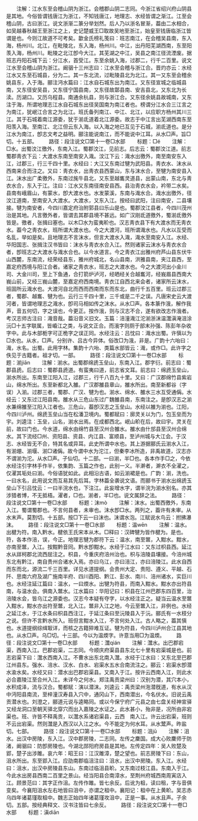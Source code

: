 <!-- { "loadSidebar": true } -->
　　注解：江水东至会稽山阴为浙江。会稽郡山阴二志同。今浙江省绍兴府山阴县是其地。今俗皆谓钱唐江为浙江，不知钱唐江，地理志、水经皆谓之渐江。江至会稽山阴，古曰浙江。说文浙渐二篆分举划然。后人乃以浙名冒渐，葢由二水相合，如吴越春秋越王至浙江之上，史记楚威王□取故吴地至浙江，始皇至钱唐临浙江皆谓是也。今则江故道不可考矣。歙金氏榜礼笺曰：班志南江，在会稽吴县南，东入海，杨州川。北江，在毗陵北，东入海，杨州川。中江，出丹阳芜湖西南，东至阳羡入海，杨州川。毗陵之北江卽今大江。其芜湖之中江，吴县之南江径流湮废。据班志丹阳石城下云：分江水，首受江。东至余姚入海，过郡二，行千二百里。说文江水至会稽山阴为浙江。阚骃十三州志曰：江水至会稽与浙江合。晋灼亦云：水经江水又东至石城县，分为二。其一东北流，过毗陵县北为北江。其一又东至会稽余姚县东，入于海。郦注沔水篇曰：江水自石城东出为南江。又东径宣城之临城县南，又东径安吴县，又东径宁国县南，又东径故鄣县南、安吉县北，又东北为长渎。历湖口。又历乌程县。南通余杭县，则与浙江合。又东径余姚县故城南，又东注于海，所谓地理志江水自石城东出径吴国南为南江者也。榜谓分江水合三江言之为南江，犹岷江合言之为北江。班氏备列南江、中江、北江，以应职方杨州其川三江。其于石城着南江源委，犹于湔氐道着北江源委。故志于中江言出芜湖西南东至阳羡入海。至南江、北江但云东入海。以入海之地已互见于石城，湔氐道也。是分江水为南江，卽志文考之益明。郦注能说南江，而不能说中江耳。从水□声。旨□切。十五部。
　　路径：段注说文□第十一卷□水部
　　标题：□é
　　注解：□水。出蜀汶江徼外，东南入江。蜀郡汶江，见前志。后志云：蜀郡汶江道。前志蜀郡靑衣下云：大渡水东南至南安入渽。汶江下云：渽水出徼外，南至南安东入江，过郡三，行三千四十里。水经曰：大江又东南过犍为武阳县。靑衣水、沫水从西南来合而注之。又曰：靑衣水，出靑衣县西蒙山，东与沫水合，至犍为南安县入江。沫水出广柔徼外，东南过旄牛县北，又东至越巂灵道县，出蒙山南，东北与靑衣水合，东入于江。注曰：江水又东南径南安县西。县治靑衣水会，衿带二水矣。县南有峨眉山，有蒙水，卽大渡水也。水发蒙溪，东南与渽水合。渽水出徼外，径汶江道南，至南安入大渡水。大渡水，又东入江。按经曰武阳，注曰南安，二县壤接。犍为南安者，今四川嘉定府治附郭县曰乐山是也。蜀郡汶江县者，今四川茂州治是其地。凡言徼外者，皆谓去其郡县境不甚远。如广汉刚氐道徼外，蜀湔氐徼外皆是。徼者，张揖曰塞也。以木□水为蛮夷畍也。汉志靑衣县下有大渡水而无靑衣水。葢今之靑衣水，班所谓大渡水也。今之大渡河，班所谓渽水也。凡水以互受而名乱，举如是矣。且地理志不言沫水，但言大渡水入渽，渽水至南安入江。水经、华阳国志、张揖注汉书皆曰：沫水与靑衣水合入江。然则诸家云沫水与靑衣水合者，卽班志之大渡水与渽水合也。以今水道言。今之靑衣江出雅州府芦山县东伏牛山西麓，东南流，经荣经县东，雅州府城北，名山县南，洪雅县南，夹江县西，至嘉定府西境与阳江合者。诸家之靑衣水，班志之大渡水也。今之大渡河出小金川司、大金川司，至上下鱼通，合打箭炉泸河，经晒经关合越巂河，经峩眉县西南大峩山前，又经三峩山麓，至嘉定府西南境。靑衣江自西北来会者，诸家所云沫水，班固所云渽水也。大渡河自北而西而西南而东而东北，曲行千五百里。班云过郡三者，蜀郡、越巂、犍为也。云行三千四十里，三千或是二千之误。凡唐宋史云大渡河者，皆谓地理志之渽水，卽司马相如传之沫水。从水□声。各本篆作涐，解作我声，音五何切，字之误也，今更正。按作涐，则与汉志不合，遂有欲改志作涐者。考汉志师古注曰：渽音哉。葢沿音义旧文。玉篇：涪潼渽江沱湔浙沫温灊滇淹沮涂沅□十五字联属，皆崏江之类，与说文正合。而涐字则厕于部末孙强、陈彭年杂收字中。此与木部栀字可正桅字之误正同。水经注云：吕忱曰：渽水出蜀。许愼以为□水也。从水，□声。分别许、吕古今异体。俗改□为涐，非是。广韵十六咍曰：渽，水名。出蜀。此用字林。集韵十六咍、类篇水部皆云：渽，或作□。此许字之佚见于古籍者。祖才切。一部。
　　路径：段注说文□第十一卷□水部
　　标题：湔jiān
　　注解：湔水。出蜀郡绵虒玉垒山，东南入江。郡字衍。前志曰：蜀郡县虒。后志曰：蜀郡县虒道。有蛮夷曰道，前志省文耳。前志曰：绵虒玉垒山，湔水所出。东南至江阳入江，过郡三，行千八百九十里。又曰：广汉郡绵竹县紫岩山，绵水所出。东至新都北入雒。广汉郡雒县章山，雒水所出。南至新都谷（字误）入湔。过郡三者，蜀郡、广汉、犍为也。湔水、绵水、雒水三水互受通偁。水经云：又东过江阳县南。雒水从三危山东过广魏雒县南，东南注之。是卽汉志之湔水兼绵雒至江阳入江者也。三危山，葢卽汉志之玉垒山。水经以雒为湔也。江阳，今四川泸州。绵虒玉垒山当在松潘卫境内。蜀都赋曰：廓灵关以为门，包玉垒而为宇。刘逵注：玉垒，山名，湔水出焉。在成都西北。岷山畍在后，故曰宇。灵关在前，故曰门也。今水道，绵水由绵竹县至汉州合雒水。雒水由什邡县至汉州合绵水。其下流经□州、资阳县、资县、内江县、富顺县，至泸州城与大江会。于汉志、水经皆无不合，特其名或异耳。此史所谓中水也。其上游据郦氏云湔水入江，有湔堋、湔堰、湔□诸偁。故今谓中水为沱江，但秦李冰所造，非禹故道，汉志亦不谓湔为沱。从水□声。子仙切。十二部。一曰湔，半□也。各本作手□之，今依水经注引字林手作半，依集韵、玉篇之作也，此别一义。半澣者，澣衣不全濯之，仅濯其垢处曰湔。今俗语犹如此。此相沿古语，如云湔裙是也。广韵：湔，洗也。一曰水名，此用说文而互易其先后耳。字林葢全袭说文语。而郦书于湔水出绵虒玉垒山下引吕忱云：一曰半浣水也，下注江。此妄增水字，谓半浣为湔水别名。亦其涉猎者博，不无抵梧。濯者，□也。湔者，半□也。说文属辞之法。
　　路径：段注说文□第十一卷□水部
　　标题：沫mò
　　注解：沫水。出蜀西徼外，东南入江。蜀谓蜀郡也。不言何县者，未审也。沬水卽□水。两列之，葢许有未审。从水末声。莫割切。十五部。按□下云一曰沫也。沫谓水泡。江赋说水鸟云：拊拂瀑沫。
　　路径：段注说文□第十一卷□水部
　　标题：温wēn
　　注解：温水。出楗为符。南入黔水。楗依王氏宋本从木。□释曰：汉碑犍为皆作楗为。是也。符，各本作涪，误，今正。地理志犍为郡符下云：温水，南至鄨，入黚水。黚水，亦南至鄨，入江。按黚黔音同。黔水卽黚水。水经于江水曰：又东过枳县西。延江水从牂柯郡北流西屈注之。枳县，今重庆府涪州治也。枳与涪陵县壤接。今涪州城东北有黔江，南自贵州合诸水入焉。亦曰乌江，亦曰涪江，亦曰涪陵江。此水自西而东而北，源流二千三百里。详见水道提纲。会贵州大定、贵阳、遵义、平越、石阡、思南六府及湖广施南半府、四川酉阳、黔江、彭水、南川、涪州诸水，实巨川也。水经注延江篇曰：温水，一曰煗水。出犍为符县，而南入黚水。黚水亦出符县南，与温水会。俱南入鄨水。江水篇曰：华阳记曰：枳县在江州巴郡东四百里，治涪陵水会，皆乌江之源委也。汉志今本疑有夺字，以水经注正之。疑当云温水至鄨入黚水，黚水亦出符至鄨，北入江。鄨非入江之地，今云至鄨入江，非例也。水经之延江水，于江水条曰枳县西注江，于延江条曰至沅陵县入于沅。郦氏有一水枝分之说。但许不言黔水所入。班但言黚水入江，不言何处入江。古人略之，葢其愼也。水道提纲综缉冣详，而核之古籍猝难互证。犍为符县，今四川泸州合江县其地也。从水□声。乌□切。十三部。今以为温煗字。许意当用□为温煗。
　　路径：段注说文□第十一卷□水部
　　标题：灊qián
　　注解：灊水。出巴郡宕渠，西南入江。巴郡宕渠，二志同。今顺庆府渠县县东北七十里有宕渠城是也。前志宕渠下曰：灊水西南入江。不曹水出东北南入灊。水经于江水曰：又东北至巴郡江州县东。强水、涪水、汉水、白水、宕渠水五水合南流注之。郦云：宕渠水卽潜水渝水矣。水经又曰：潜水出巴郡宕渠县。又南入于江。按许云西南入江，则此水必合嘉陵江至合州入江。未详今之何水。郑注禹贡梁州曰：汉别为潜，其穴本小，水积成泽，流与汉合。蜀都赋：演以潜沫。刘逵云：禹贡梁州沲潜旣道，有水从汉中沔阳县南流，至梓潼汉寿县入穴中，通冈山下，西南潜出，今名伏水。旧说云禹贡潜水也。刘澄之，郦道元说与逵略同。或以今保宁府广元县之由七盘关经神宣驿又经龙洞口至朝天驿北穿穴而出入嘉陵之水证之。此水甚小，殆非是，况所由非宕渠也。班、许皆不释禹贡，以灊水系诸宕渠县，云西　南入江。许云出宕渠，班则不云出宕渠。然则灊是入西汉以入江之水。今不能定为何水耳。从水鬵声。昨盐切。七部。
　　路径：段注说文□第十一卷□水部
　　标题：沮jū
　　注解：沮水。出汉中房陵，东入江。汉中郡房陵，二志同。左传之麇国。成大心败麇师于防渚，阚骃曰：防卽房陵也。今湖北郧阳府房县是其地。左传定四年：吴人败楚及郢，楚子出涉雎。哀六年：昭王曰：江汉雎漳，楚之望也。前志房陵下曰：东山，沮水所出。东至郢入江。应劭南郡临沮注曰：沮水，出汉中房陵。东入江。水经曰：沮水，出汉中房陵县东山。东南过临沮县畍。又东南过枝江县。东南入于江。今此水出房县西南二百里之景山。经当阳县合南漳水，至荆州府城西南周寅店入江。顾景范曰：其字正作沮。左传作雎。皆七余反。后讹为柤，读曰租，字与音俱变矣。今襄阳沮水左右地皆曰沮中，亦谓之柤中。襄阳记：柤中在上黄畍。吴志赤乌四年诸葛瑾取柤中。魏志正始四年诸葛瑾攻沮中，正是一事。从水且声。子余切。五部。按经典释文、汉书注皆曰七余反。
　　路径：段注说文□第十一卷□水部
　　标题：滇diān
